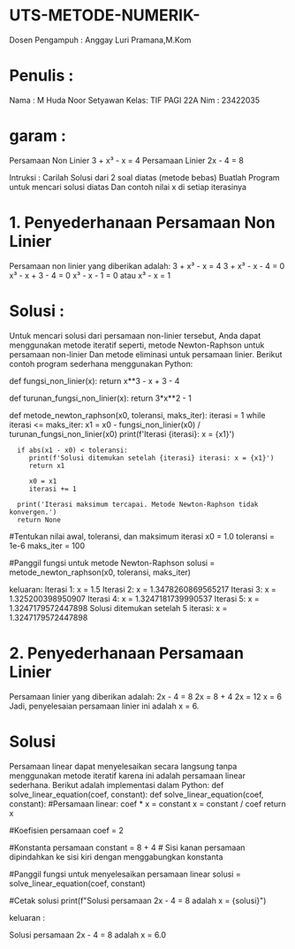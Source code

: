 # UTS-METODE-NUMERIK-
Dosen Pengampuh : Anggay Luri Pramana,M.Kom
# Penulis :
 Nama : M Huda Noor Setyawan
 Kelas: TIF PAGI 22A
 Nim  : 23422035
 # garam :
 Persamaan Non Linier
3 + x³ - x = 4
Persamaan Linier
2x - 4 = 8

Intruksi :
Carilah Solusi dari 2 soal diatas (metode bebas)
Buatlah Program untuk mencari solusi diatas
Dan contoh nilai x di setiap iterasinya
# 1. Penyederhanaan Persamaan Non Linier
Persamaan non linier yang diberikan adalah:
3 + x³ - x = 4
3 + x³ - x - 4 = 0
x³ - x + 3 - 4 = 0
x³ - x - 1 = 0 atau
x³ - x = 1
# Solusi : 
Untuk mencari solusi dari persamaan non-linier tersebut, Anda dapat menggunakan metode iteratif seperti, metode Newton-Raphson untuk persamaan non-linier Dan metode eliminasi untuk persamaan linier. Berikut contoh program sederhana menggunakan Python:

def fungsi_non_linier(x):
    return x**3 - x + 3 - 4
	
def turunan_fungsi_non_linier(x):
    return 3*x**2 - 1

def metode_newton_raphson(x0, toleransi, maks_iter):
    iterasi = 1
    while iterasi <= maks_iter:
          x1 = x0 - fungsi_non_linier(x0) / turunan_fungsi_non_linier(x0)
          print(f'Iterasi {iterasi}: x = {x1}')

	  if abs(x1 - x0) < toleransi:
	     print(f'Solusi ditemukan setelah {iterasi} iterasi: x = {x1}')
	     return x1

	     x0 = x1
	     iterasi += 1

	  print('Iterasi maksimum tercapai. Metode Newton-Raphson tidak konvergen.')
	  return None

#Tentukan nilai awal, toleransi, dan maksimum iterasi
x0 = 1.0
toleransi = 1e-6
maks_iter = 100

#Panggil fungsi untuk metode Newton-Raphson
solusi = metode_newton_raphson(x0, toleransi, maks_iter)

keluaran:
Iterasi 1: x = 1.5 
Iterasi 2: x = 1.3478260869565217 
Iterasi 3: x = 1.325200398950907 
Iterasi 4: x = 1.3247181739990537 
Iterasi 5: x = 1.3247179572447898 
Solusi ditemukan setelah 5 iterasi: x = 1.3247179572447898 

# 2. Penyederhanaan Persamaan Linier
Persamaan linier yang diberikan adalah:
2x - 4 = 8
2x = 8 + 4
2x = 12
x = 6
Jadi, penyelesaian persamaan linier ini adalah x = 6.

# Solusi
Persamaan linear dapat menyelesaikan secara langsung tanpa menggunakan metode iteratif karena ini adalah persamaan linear sederhana. Berikut adalah implementasi dalam Python:
def solve_linear_equation(coef, constant):
def solve_linear_equation(coef, constant):
#Persamaan linear: coef * x = constant
x = constant / coef
return x

#Koefisien persamaan
coef = 2

#Konstanta persamaan
constant = 8 + 4  # Sisi kanan persamaan dipindahkan ke sisi kiri dengan menggabungkan konstanta

#Panggil fungsi untuk menyelesaikan persamaan linear
solusi = solve_linear_equation(coef, constant)

#Cetak solusi
print(f"Solusi persamaan 2x - 4 = 8 adalah x = {solusi}")


keluaran :

Solusi persamaan 2x - 4 = 8 adalah x = 6.0
